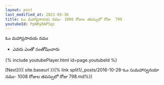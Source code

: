 ```yaml
---
layout: post
last_modified_at: 2021-03-30
title: ఓం మహాప్రసాదయ నమః- 1008 రోజుల తపస్సులో రోజు  799
youtubeId: PpNRyRAPSgc
---
```

 
 
 ఓం మహాప్రసాదయ నమః  
 
 -  ఎవరు ఎంతో సంతోషించారు 
 
  
 
  
 
 
 
 
 
 


{% include youtubePlayer.html id=page.youtubeId %}
 
[Next]({{ site.baseurl }}{% link  split1/_posts/2016-10-28-ఓం సుమహాస్వనయా నమః- 1008 రోజుల తపస్సులో రోజు  798.md%})
 

